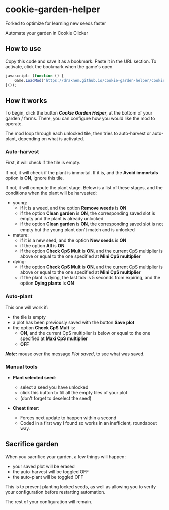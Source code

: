 # cookie-garden-helper

Forked to optimize for learning new seeds faster

Automate your garden in Cookie Clicker

## How to use

Copy this code and save it as a bookmark. Paste it in the URL section.
To activate, click the bookmark when the game's open.

```javascript
javascript: (function () {
    Game.LoadMod('https://draknem.github.io/cookie-garden-helper/cookie-garden-helper.js');
}());
```

## How it works

To begin, click the button ***Cookie Garden Helper***, at the bottom of your
garden / farms. There, you can configure how you would like the mod to operate.

The mod loop through each unlocked tile, then tries to auto-harvest
or auto-plant, depending on what is activated.

### Auto-harvest

First, it will check if the tile is empty.

If not, it will check if the plant is immortal. If it is, and the **Avoid immortals** option is **ON**, ignore this tile.

If not, it will compute the plant stage. Below is a list of these stages, and
the conditions when the plant will be harvested:

- young:
  - if it is a weed, and the option **Remove weeds** is **ON**
  - if the option **Clean garden** is **ON**, the corresponding saved slot is
  empty and the plant is already unlocked
  - if the option **Clean garden** is **ON**, the corresponding saved slot is
  not empty but the young plant don't match and is unlocked
- mature:
  - if it is a new seed, and the option **New seeds** is **ON**
  - if the option **All** is **ON**
  - if the option **Check CpS Mult** is **ON**, and the current CpS multiplier
  is above or equal to the one specified at **Mini CpS multiplier**
- dying:
  - if the option **Check CpS Mult** is **ON**, and the current CpS
  multiplier is above or equal to the one specified at
**Mini CpS multiplier**
  - if the plant is dying, the last tick is 5 seconds from expiring,
  and the option **Dying plants** is **ON**

### Auto-plant

This one will work if:

- the tile is empty
- a plot has been previously saved with the button **Save plot**
- the option **Check CpS Mult** is:
  - **ON**, and the current CpS multiplier is
below or equal to the one specified at **Maxi CpS multiplier**
  - **OFF**

***Note:*** mouse over the message *Plot saved*, to see what was saved.

### Manual tools

- **Plant selected seed**:
  - select a seed you have unlocked
  - click this button to fill all the empty tiles of your plot
  - (don't forget to deselect the seed)

- **Cheat timer**:
  - Forces next update to happen within a second
  - Coded in a first way I found so works in an inefficient, roundabout way.

## Sacrifice garden

When you sacrifice your garden, a few things will happen:

- your saved plot will be erased
- the auto-harvest will be toggled OFF
- the auto-plant will be toggled OFF

This is to prevent planting locked seeds, as well as allowing you to verify your
configuration before restarting automation.

The rest of your configuration will remain.
